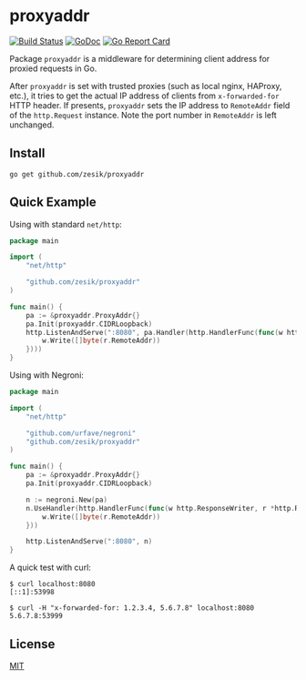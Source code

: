 # proxyaddr

[![Build Status](https://travis-ci.org/zesik/proxyaddr.svg?branch=master)](https://travis-ci.org/zesik/proxyaddr)
[![GoDoc](http://img.shields.io/badge/godoc-reference-blue.svg?style=flat)](https://godoc.org/github.com/zesik/proxyaddr)
[![Go Report Card](https://goreportcard.com/badge/github.com/zesik/proxyaddr)](https://goreportcard.com/report/github.com/zesik/proxyaddr)

Package `proxyaddr` is a middleware for determining client address for proxied requests in Go.

After `proxyaddr` is set with trusted proxies (such as local nginx, HAProxy, etc.),
it tries to get the actual IP address of clients from `x-forwarded-for` HTTP header.
If presents, `proxyaddr` sets the IP address to `RemoteAddr` field of the `http.Request` instance.
Note the port number in `RemoteAddr` is left unchanged.

## Install

```
go get github.com/zesik/proxyaddr
```

## Quick Example

Using with standard `net/http`:

```go
package main

import (
	"net/http"

	"github.com/zesik/proxyaddr"
)

func main() {
	pa := &proxyaddr.ProxyAddr{}
	pa.Init(proxyaddr.CIDRLoopback)
	http.ListenAndServe(":8080", pa.Handler(http.HandlerFunc(func(w http.ResponseWriter, r *http.Request) {
		w.Write([]byte(r.RemoteAddr))
	})))
}
```

Using with Negroni:

```go
package main

import (
	"net/http"

	"github.com/urfave/negroni"
	"github.com/zesik/proxyaddr"
)

func main() {
	pa := &proxyaddr.ProxyAddr{}
	pa.Init(proxyaddr.CIDRLoopback)

	n := negroni.New(pa)
	n.UseHandler(http.HandlerFunc(func(w http.ResponseWriter, r *http.Request) {
		w.Write([]byte(r.RemoteAddr))
	}))

	http.ListenAndServe(":8080", n)
}
```

A quick test with curl:

```
$ curl localhost:8080
[::1]:53998

$ curl -H "x-forwarded-for: 1.2.3.4, 5.6.7.8" localhost:8080
5.6.7.8:53999
```

## License

[MIT](LICENSE)
